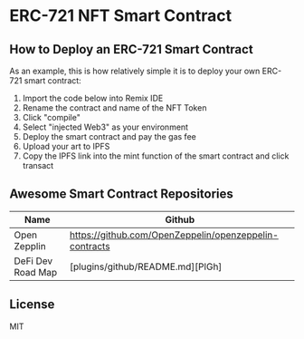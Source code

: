 # ERC-721 NFT Smart Contract 

## How to Deploy an ERC-721 Smart Contract

As an example, this is how relatively simple it is to deploy your own ERC- 721 smart contract:

1) Import the code below into Remix IDE
2) Rename the contract and name of the NFT Token
3) Click "compile"
4) Select "injected Web3" as your environment
5) Deploy the smart contract and pay the gas fee
6) Upload your art to IPFS
6) Copy the IPFS link into the mint function of the smart contract and click transact 


## Awesome Smart Contract Repositories


| Name | Github |
| ------ | ------ |
| Open Zepplin | https://github.com/OpenZeppelin/openzeppelin-contracts |
| DeFi Dev Road Map | [plugins/github/README.md][PlGh] |



## License

MIT
